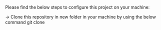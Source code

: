 Please find the below steps to configure this project on your machine:

-> Clone this repository in new folder in your machine by using the below command
 git clone 
